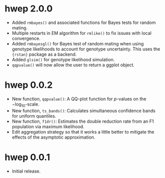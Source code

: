 # hwep 2.0.0

- Added `rmbayes()` and associated functions for Bayes tests for random mating.
- Multiple restarts in EM algorithm for `rmlike()` to fix issues with local convergence.
- Added `rmbayesgl()` for Bayes test of random mating when using genotype likelihoods to account for genotype uncertainty. This uses the `{rstan}` package as a backend.
- Added `glsim()` for genotype likelihood simulation.
- `qqpvalue()` will now allow the user to return a ggplot object.

# hwep 0.0.2

- New function, `qqpvalue()`: A QQ-plot function for $p$-values on the $-\log_{10}$-scale. 
- New function, `ts_bands()`: Calculates simultaneous confidence bands for uniform quantiles.
- New function, `f1dr()`: Estimates the double reduction rate from an F1 population via maximum likelihood.
- Edit aggregation strategy so that it works a little better to mitigate the effects of the asymptotic approximation.

# hwep 0.0.1

- Initial release.
